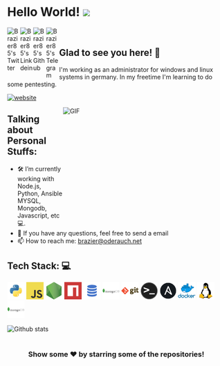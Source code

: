 # Hello World! <img src="https://github.com/Brazier85/Brazier85/raw/master/gifs/Hi.gif" width="30px"></h2>

<a href="https://twitter.com/oderauchnet">
  <img align="left" alt="Brazier85's Twitter" width="30px" src="https://cdn.jsdelivr.net/npm/simple-icons@v3/icons/twitter.svg" />
</a>
<a href="https://www.linkedin.com/in/ferdinand-berger-19964b9a">
  <img align="left" alt="Brazier85's Linkdein" width="30px" src="https://cdn.jsdelivr.net/npm/simple-icons@v3/icons/linkedin.svg" />
</a>
<a href="https://github.com/brazier85">
  <img align="left" alt="Brazier85's Github" width="30px" src="https://cdn.jsdelivr.net/npm/simple-icons@v3/icons/github.svg" />
</a>
<a href="https://t.me/brazier85">
  <img align="left" alt="Brazier85's Telegram" width="30px" src="https://cdn.jsdelivr.net/npm/simple-icons@v3/icons/telegram.svg" />
</a>

<br />

## Glad to see you here! 🤩

I'm working as an administrator for windows and linux systems in germany. In my freetime I'm learning to do some pentesting.

[![website](https://img.shields.io/badge/PersonlWebsite-oderauch.net-2648ff?style=flat-square&logo=google-chrome)](https://oderauch.net/)

<img align="right" height="250" width="375" alt="GIF" src="https://github.com/Brazier85/Brazier85/raw/master/gifs/coder.gif" />

## Talking about Personal Stuffs:

- 🛠 I’m currently working with Node.js, Python, Ansible <br /> MYSQL, Mongodb, Javascript, etc 💻.
- 💬 If you have any questions, feel free to send a email
- 📫 How to reach me: brazier@oderauch.net

## Tech Stack: 💻  

<code><img height="40" src="https://raw.githubusercontent.com/github/explore/80688e429a7d4ef2fca1e82350fe8e3517d3494d/topics/python/python.png"></code>
<code><img height="40" src="https://raw.githubusercontent.com/github/explore/80688e429a7d4ef2fca1e82350fe8e3517d3494d/topics/javascript/javascript.png"></code>
<code><img height="40" src="https://raw.githubusercontent.com/github/explore/80688e429a7d4ef2fca1e82350fe8e3517d3494d/topics/nodejs/nodejs.png"></code>
<code><img height="40" src="https://raw.githubusercontent.com/github/explore/80688e429a7d4ef2fca1e82350fe8e3517d3494d/topics/npm/npm.png"></code>
<code><img height="40" src="https://raw.githubusercontent.com/github/explore/80688e429a7d4ef2fca1e82350fe8e3517d3494d/topics/sql/sql.png"></code>
<code><img height="40" src="https://raw.githubusercontent.com/github/explore/80688e429a7d4ef2fca1e82350fe8e3517d3494d/topics/mongodb/mongodb.png"></code>
<code><img height="40" src="https://raw.githubusercontent.com/github/explore/80688e429a7d4ef2fca1e82350fe8e3517d3494d/topics/git/git.png"></code>
<code><img height="40" src="https://raw.githubusercontent.com/github/explore/80688e429a7d4ef2fca1e82350fe8e3517d3494d/topics/terminal/terminal.png"></code>
<code><img height="40" src="https://raw.githubusercontent.com/github/explore/80688e429a7d4ef2fca1e82350fe8e3517d3494d/topics/ansible/ansible.png"></code>
<code><img height="40" src="https://raw.githubusercontent.com/github/explore/80688e429a7d4ef2fca1e82350fe8e3517d3494d/topics/docker/docker.png"></code>
<code><img height="40" src="https://raw.githubusercontent.com/github/explore/80688e429a7d4ef2fca1e82350fe8e3517d3494d/topics/linux/linux.png"></code>
<code><img height="40" src="https://raw.githubusercontent.com/github/explore/80688e429a7d4ef2fca1e82350fe8e3517d3494d/topics/mongodb/mongodb.png"></code>

![Github stats](https://github-readme-stats.vercel.app/api?username=brazier85&show_icons=true&hide_border=true)

#

<div align="center">

### Show some ❤️ by starring some of the repositories!

</div>
